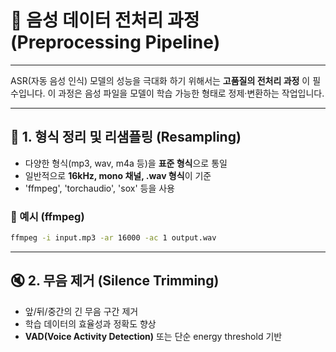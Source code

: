 # 🔁 음성 데이터 전처리 과정 (Preprocessing Pipeline)

---
ASR(자동 음성 인식) 모델의 성능을 극대화 하기 위해서는 **고품질의 전처리 과정** 이 필수입니다.
이 과정은 음성 파일을 모델이 학습 가능한 형태로 정제·변환하는 작업입니다.

---

## 🧱 1. 형식 정리 및 리샘플링 (Resampling)
- 다양한 형식(mp3, wav, m4a 등)을 **표준 형식**으로 통일
- 일반적으로 **16kHz, mono 채널, .wav 형식**이 기준
- 'ffmpeg', 'torchaudio', 'sox' 등을 사용

###  🔧 예시 (ffmpeg)
```bash
ffmpeg -i input.mp3 -ar 16000 -ac 1 output.wav
```
---
## 🔇 2. 무음 제거 (Silence Trimming)
- 앞/뒤/중간의 긴 무음 구간 제거
- 학습 데이터의 효율성과 정확도 향상
- **VAD(Voice Activity Detection)** 또는 단순 energy threshold 기반
